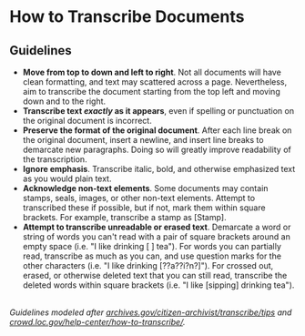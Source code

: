 # How to Transcribe Documents

## Guidelines

  * **Move from top to down and left to right**. Not all documents will have clean formatting, and text may scattered across a page. Nevertheless, aim to transcribe the document starting from the top left and moving down and to the right.
  * **Transcribe text *exactly* as it appears**, even if spelling or punctuation on the original document is incorrect.
  * **Preserve the format of the original document**. After each line break on the original document, insert a newline, and insert line breaks to demarcate new paragraphs. Doing so will greatly improve readability of the transcription.
  * **Ignore emphasis**. Transcribe italic, bold, and otherwise emphasized text as you would plain text.
  * **Acknowledge non-text elements**. Some documents may contain stamps, seals, images, or other non-text elements. Attempt to transcribed these if possible, but if not, mark them within square brackets. For example, transcribe a stamp as \[Stamp\].
  * **Attempt to transcribe unreadable or erased text**. Demarcate a word or string of words you can't read with a pair of square brackets around an empty space (i.e. "I like drinking [ ] tea"). For words you can partially read, transcribe as much as you can, and use question marks for the other characters (i.e. "I like drinking [??a??i?n?]"). For crossed out, erased, or otherwise deleted text that you can still read, transcribe the deleted words within square brackets (i.e. "I like [sipping] drinking tea").<br><br>

*Guidelines modeled after [archives.gov/citizen-archivist/transcribe/tips](https://www.archives.gov/citizen-archivist/transcribe/tips) and [crowd.loc.gov/help-center/how-to-transcribe/](https://crowd.loc.gov/help-center/how-to-transcribe/).*
